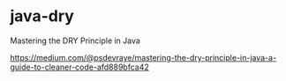 # java-dry
Mastering the DRY Principle in Java

https://medium.com/@psdevraye/mastering-the-dry-principle-in-java-a-guide-to-cleaner-code-afd889bfca42
